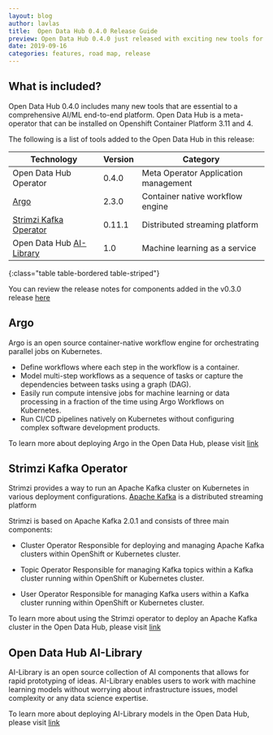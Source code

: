 ```yaml
---
layout: blog
author: lavlas
title:  Open Data Hub 0.4.0 Release Guide
preview: Open Data Hub 0.4.0 just released with exciting new tools for different AI/ML platform phases. We added Argo, AI-Library and support for the Strimzi Kafka operator
date: 2019-09-16
categories: features, road map, release
---
```



What is included?
------
Open Data Hub 0.4.0 includes many new tools that are essential to a comprehensive AI/ML end-to-end platform. Open Data Hub is a meta-operator that can be installed on Openshift Container Platform 3.11 and 4.

The following is a list of tools added to the Open Data Hub in this release:

| Technology | Version | Category |
|--|--|--|
| Open Data Hub Operator | 0.4.0 | Meta Operator Application management |
| [Argo](https://argoproj.github.io/argo/) | 2.3.0 | Container native workflow engine |
| [Strimzi Kafka Operator](https://strimzi.io/) | 0.11.1 | Distributed streaming platform |
| Open Data Hub [AI-Library](https://opendatahub.io) | 1.0  | Machine learning as a service |
{:class="table table-bordered table-striped"}

You can review the release notes for components added in the v0.3.0 release [here](https://opendatahub.io/news/2019-06-27/odh-release-0.3-blog.html)

Argo
------
Argo is an open source container-native workflow engine for orchestrating parallel jobs on Kubernetes.

* Define workflows where each step in the workflow is a container.
* Model multi-step workflows as a sequence of tasks or capture the dependencies between tasks using a graph (DAG).
* Easily run compute intensive jobs for machine learning or data processing in a fraction of the time using Argo Workflows on Kubernetes.
* Run CI/CD pipelines natively on Kubernetes without configuring complex software development products.

To learn more about deploying Argo in the Open Data Hub, please visit [link](https://gitlab.com/opendatahub/opendatahub-operator/blob/master/docs/deploying-argo.adoc)

Strimzi Kafka Operator
------
Strimzi provides a way to run an Apache Kafka cluster on Kubernetes in various deployment configurations. [Apache Kafka](https://kafka.apache.org/) is a distributed streaming platform

Strimzi is based on Apache Kafka 2.0.1 and consists of three main components:

* Cluster Operator
  Responsible for deploying and managing Apache Kafka clusters within OpenShift or Kubernetes cluster.

* Topic Operator
  Responsible for managing Kafka topics within a Kafka cluster running within OpenShift or Kubernetes cluster.

* User Operator
  Responsible for managing Kafka users within a Kafka cluster running within OpenShift or Kubernetes cluster.

To learn more about using the Strimzi operator to deploy an Apache Kafka cluster in the Open Data Hub, please visit [link](https://gitlab.com/opendatahub/opendatahub-operator/blob/master/docs/deploying-kafka.adoc)

Open Data Hub AI-Library
------
AI-Library is an open source collection of AI components that allows for rapid prototyping of ideas. AI-Library enables users to work with machine learning models without worrying about infrastructure issues, model complexity or any data science expertise.

To learn more about deploying AI-Library models in the Open Data Hub, please visit [link](https://gitlab.com/opendatahub/opendatahub-operator/blob/master/docs/deploying-ai-library.adoc)
